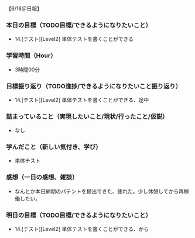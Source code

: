 【6/16＠日報】
### 本日の目標（TODO目標/できるようになりたいこと）
- 14.[テスト][Level2] 単体テストを書くことができる
### 学習時間（Hour）
- 3時間00分
### 目標振り返り（TODO進捗/できるようになりたいこと振り返り）
- 14.[テスト][Level2] 単体テストを書くことができる、途中
### 詰まっていること（実現したいこと/現状/行ったこと/仮説）
- なし
### 学んだこと（新しい気付き、学び）
- 単体テスト
### 感想（一日の感想、雑談）
- なんとか本日納期のパテントを提出できた、疲れた。少し休憩してから再稼働したい。
### 明日の目標（TODO目標/できるようになりたいこと）
- 14.[テスト][Level2] 単体テストを書くことができる、から
